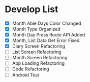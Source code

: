 # Develop List

- [x] Month Able Days Color Changed
- [x] Month Type Organized
- [x] Month Day Press Route API Added
- [x] Month, List Data Get Error Fixed
- [x] Diary Screen Refactoring
- [ ] List Screen Refactoring
- [ ] Month Screen Refactoring
- [ ] App Loading Refactoring
- [ ] Code Refactoring
- [ ] Android Test
